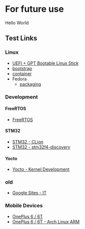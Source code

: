 # For future use

Hello World

## Test Links

### Linux

* [UEFI + GPT Bootable Linux Stick](linux/usb-boot.md)
* [bootstrap](linux/bootstrap.md)
* [container](linux/container.md)
* Fedora
  * [packaging](linux/fedora-packaging.md)

### Development

#### FreeRTOS

* [FreeRTOS](development/FreeRTOS/FreeRTOS.md)

#### STM32

* [STM32 - CLion](development/stm32/c-cxx-stm32-clion.md)
* [STM32 - stm32f4-discovery](development/stm32/c-cxx-stm32-stm32f4-discovery.md)

#### Yocto

* [Yocto - Kernel Development](development/yocto/kernel-development.md)

### old

* [Google Sites - IT](https://sites.google.com/u/0/d/0Bx99QXY8p6gvendwNERaTGdIbWM/p/0Bx99QXY8p6gvMEJkQ1l1S2JDczA/preview?resourcekey=0-U9HHB-2Q_6c88OLNPRduPw)

### Mobile Devices

* [OnePlus 6 / 6T](mobile-devices/oneplus_6_6t.md)
* [OnePlus 6 / 6T - Arch Linux ARM](mobile-devices/op6-instructions-alarm.md)
